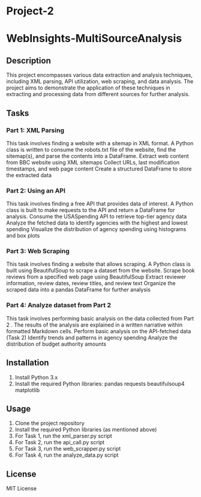 # Project-2

# WebInsights-MultiSourceAnalysis

## Description
This project encompasses various data extraction and analysis techniques, including XML parsing, API utilization, web scraping, and data analysis. The project aims to demonstrate the application of these techniques in extracting and processing data from different sources for further analysis.

## Tasks

### Part 1: XML Parsing
This task involves finding a website with a sitemap in XML format. A Python class is written to consume the robots.txt file of the website, find the sitemap(s), and parse the contents into a DataFrame.
Extract web content from BBC website using XML sitemaps
Collect URLs, last modification timestamps, and web page content
Create a structured DataFrame to store the extracted data

### Part 2: Using an API
This task involves finding a free API that provides data of interest. A Python class is built to make requests to the API and return a DataFrame for analysis.
Consume the USASpending API to retrieve top-tier agency data
Analyze the fetched data to identify agencies with the highest and lowest spending
Visualize the distribution of agency spending using histograms and box plots

### Part 3: Web Scraping
This task involves finding a website that allows scraping. A Python class is built using BeautifulSoup to scrape a dataset from the website.
Scrape book reviews from a specified web page using BeautifulSoup
Extract reviewer information, review dates, review titles, and review text
Organize the scraped data into a pandas DataFrame for further analysis


### Part 4: Analyze dataset from Part 2
This task involves performing basic analysis on the data collected from Part 2 . The results of the analysis are explained in a written narrative within formatted Markdown cells.
Perform basic analysis on the API-fetched data (Task 2)
Identify trends and patterns in agency spending
Analyze the distribution of budget authority amounts

## Installation
1. Install Python 3.x
2. Install the required Python libraries:
    pandas
    requests
    beautifulsoup4
    matplotlib

## Usage
1. Clone the project repository
2. Install the required Python libraries (as mentioned above)
3. For Task 1, run the xml_parser.py script
4. For Task 2, run the api_call.py script
5. For Task 3, run the web_scrapper.py script
6. For Task 4, run the analyze_data.py script


## License
MIT License
